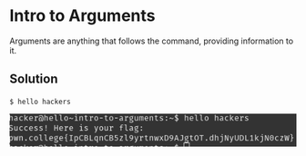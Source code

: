 # Intro to Arguments

Arguments are anything that follows the command, providing information to it.

## Solution
`$ hello hackers`

![solution](02_Intro_to_Arguments.png)
